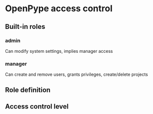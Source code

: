 OpenPype access control
=======================

## Built-in roles

### admin

Can modify system settings, implies manager access

### manager

Can create and remove users, grants privileges, create/delete projects


## Role definition


## Access control level



